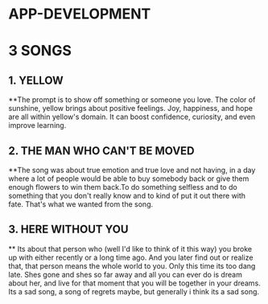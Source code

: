 # APP-DEVELOPMENT
# 3 SONGS

## 1. YELLOW

**The prompt is to show off something or someone you love. The color of sunshine, yellow brings about positive feelings. Joy, happiness, and hope are all within yellow's domain. It can boost confidence, curiosity, and even improve learning.

## 2. THE MAN WHO CAN'T BE MOVED

**The song was about true emotion and true love and not having, in a day where a lot of people would be able to buy somebody back or give them enough flowers to win them back.To do something selfless and to do something that you don't really know and to kind of put it out there with fate. That's what we wanted from the song.

## 3. HERE WITHOUT YOU

** Its about that person who (well I'd like to think of it this way) you broke up with either recently or a long time ago. And you later find out or realize that, that person means the whole world to you. Only this time its too dang late. Shes gone and shes so far away and all you can ever do is dream about her, and live for that moment that you will be together in your dreams. Its a sad song, a song of regrets maybe, but generally i think its a sad song.
